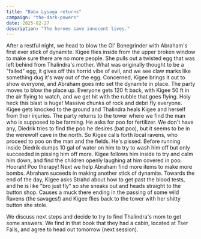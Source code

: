 ```yaml
---
title: "Baba Lysaga returns"
campaign: "the-dark-powers"
date: 2025-02-27
description: "The heroes save innocent lives."
---
```


After a restful night, we head to blow the Ol' Bonegrinder with Abraham's first ever stick of dynamite. Kigee flies inside from the upper broken window to make sure there are no more people. She pulls out a twisted egg that was left behind from Thalindra's mother. What was originally thought to be a "failed" egg, it gives off this horrid vibe of evil, and we see claw marks like something dug it's way out of the egg. Concerned, Kigee brings it out to show everyone, and Abraham goes into set the dynamite in place. The party moves to blow the place up. Everyone gets 120 ft back, with Kigee 50 ft in the air flying to watch, and we get hit with the rubble that goes flying. Holy heck this blast is huge! Massive chunks of rock and debri fly everyone. Kigee gets knocked to the ground and Thalindra heals Kigee and herself from their injuries. The party returns to the tower where we find the man who is supposed to be farming. He asks for poo for fertilizer. We don't have any, Diedrik tries to find the poo he desires (bat poo), but it seems to be in the werewolf cave in the north. So Kigee calls forth local ravens, who proceed to poo on the man and the fields. He's pissed. Before running inside Diedrik dumps 10 gal of water on him to try to wash him off but only succeeded in pissing him off more. Kigee follows him inside to try and calm him down, and find the children openly laughing at him covered in poo. Hoorah! Poo therapy! Next we help Abraham find more items to make more bombs. Abraham suceeds in making another stick of dynamite. Towards the end of the day, Kigee asks Strahd about how to get past the blood tests, and he is like "bro just fly" so she sneaks out and heads straight to the button shop. Causes a muck there ending in the passing of some wild Ravens (the savages!) and Kigee flies back to the tower with her shitty button she stole. 

We discuss next steps and decide to try to find Thalindra's mom to get some answers. We find in that book that they had a cabin, located at Tser Falls, and agree to head out tomorrow (next session).